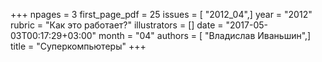+++
npages = 3
first_page_pdf = 25
issues = [ "2012_04",]
year = "2012"
rubric = "Как это работает?"
illustrators = []
date = "2017-05-03T00:17:29+03:00"
month = "04"
authors = [ "Владислав Иваньшин",]
title = "Суперкомпьютеры"
+++
